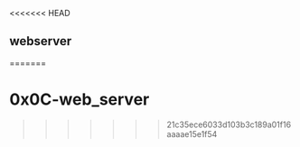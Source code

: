 <<<<<<< HEAD
## webserver
=======
# 0x0C-web_server
>>>>>>> 21c35ece6033d103b3c189a01f16aaaae15e1f54
